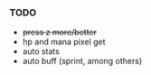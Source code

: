 ### TODO

- ~~press z more/better~~ 
- hp and mana pixel get
- auto stats
- auto buff (sprint, among others)